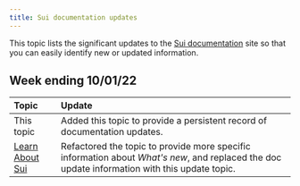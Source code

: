 ```yaml
---
title: Sui documentation updates
---
```


This topic lists the significant updates to the [Sui documentation](https://docs.sui.io) site so that you can easily identify new or updated information. 

## Week ending 10/01/22
| Topic | Update | 
| :------ | :------- |
| This topic | Added this topic to provide a persistent record of documentation updates. |
| [Learn About Sui](../learn/index.md) | Refactored the topic to provide more specific information about *What's new*, and replaced the doc update information with this update topic. |
